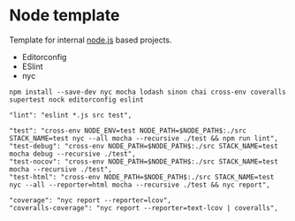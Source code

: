 # Node template

Template for internal [node.js](https://nodejs.org/en/) based projects.

- Editorconfig
- ESlint
- nyc

```
npm install --save-dev nyc mocha lodash sinon chai cross-env coveralls supertest nock editorconfig eslint
```


```
"lint": "eslint *.js src test",

"test": "cross-env NODE_ENV=test NODE_PATH=$NODE_PATH$:./src STACK_NAME=test nyc --all mocha --recursive ./test && npm run lint",
"test-debug": "cross-env NODE_PATH=$NODE_PATH$:./src STACK_NAME=test mocha debug --recursive ./test",
"test-nocov": "cross-env NODE_PATH=$NODE_PATH$:./src STACK_NAME=test mocha --recursive ./test",
"test-html": "cross-env NODE_PATH=$NODE_PATH$:./src STACK_NAME=test nyc --all --reporter=html mocha --recursive ./test && nyc report",

"coverage": "nyc report --reporter=lcov",
"coveralls-coverage": "nyc report --reporter=text-lcov | coveralls",
```
